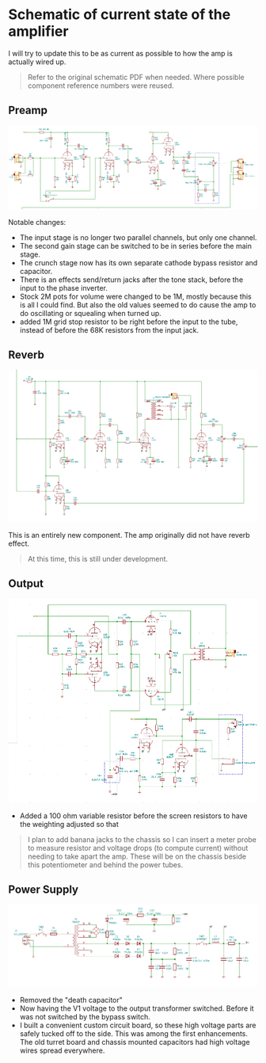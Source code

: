 # Schematic of current state of the amplifier

I will try to update this to be as current as possible to how the amp is actually wired up.

> Refer to the original schematic PDF when needed.  Where possible component reference numbers were reused.

## Preamp

![preamp](preamp.png)

Notable changes:

* The input stage is no longer two parallel channels, but only one channel.
* The second gain stage can be switched to be in series before the main stage.
* The crunch stage now has its own separate cathode bypass resistor and capacitor.
* There is an effects send/return jacks after the tone stack, before the input to the phase inverter.
* Stock 2M pots for volume were changed to be 1M, mostly because this is all I could find. But also the old values seemed to do cause the amp to do oscillating or squealing when turned up.
* added 1M grid stop resistor to be right before the input to the tube, instead of before the 68K resistors from the input jack.

## Reverb

![reverb](reverb.png)

This is an entirely new component. The amp originally did not have reverb effect.

> At this time, this is still under development.

## Output

![output](output.png)

* Added a 100 ohm variable resistor before the screen resistors to have the weighting adjusted so that

> I plan to add banana jacks to the chassis so I can insert a meter probe to measure resistor and voltage drops (to compute current) without needing to take apart the amp. These will be on the chassis beside this potentiometer and behind the power tubes.

## Power Supply

![power supply](powersupply.png)

* Removed the "death capacitor"
* Now having the V1 voltage to the output transformer switched. Before it was not switched by the bypass switch.
* I built a convenient custom circuit board, so these high voltage parts are safely tucked off to the side. This was among the first enhancements. The old turret board and chassis mounted capacitors had high voltage wires spread everywhere.
